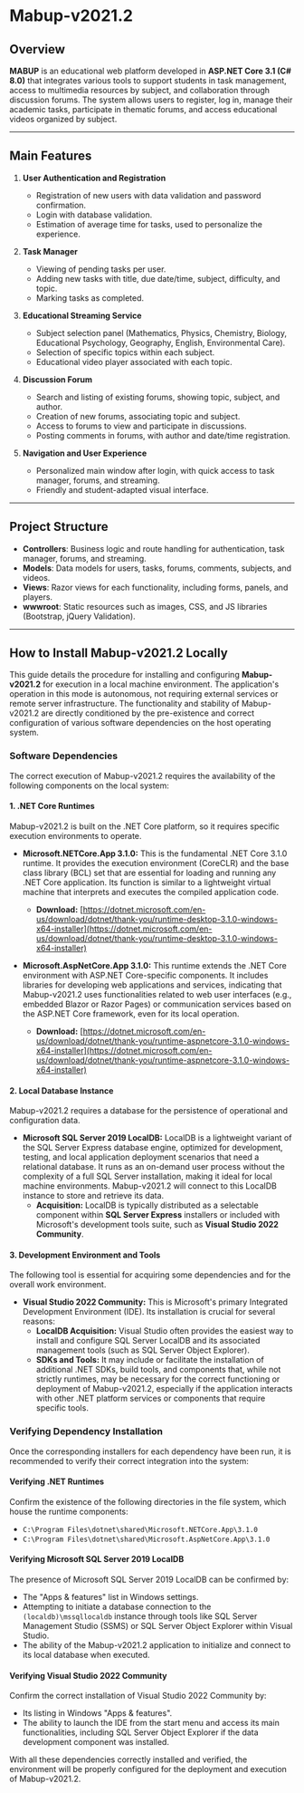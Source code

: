# Mabup-v2021.2

## Overview

**MABUP** is an educational web platform developed in **ASP.NET Core 3.1 (C# 8.0)** that integrates various tools to support students in task management, access to multimedia resources by subject, and collaboration through discussion forums. The system allows users to register, log in, manage their academic tasks, participate in thematic forums, and access educational videos organized by subject.

---

## Main Features

1.  **User Authentication and Registration**
    * Registration of new users with data validation and password confirmation.
    * Login with database validation.
    * Estimation of average time for tasks, used to personalize the experience.

2.  **Task Manager**
    * Viewing of pending tasks per user.
    * Adding new tasks with title, due date/time, subject, difficulty, and topic.
    * Marking tasks as completed.

3.  **Educational Streaming Service**
    * Subject selection panel (Mathematics, Physics, Chemistry, Biology, Educational Psychology, Geography, English, Environmental Care).
    * Selection of specific topics within each subject.
    * Educational video player associated with each topic.

4.  **Discussion Forum**
    * Search and listing of existing forums, showing topic, subject, and author.
    * Creation of new forums, associating topic and subject.
    * Access to forums to view and participate in discussions.
    * Posting comments in forums, with author and date/time registration.

5.  **Navigation and User Experience**
    * Personalized main window after login, with quick access to task manager, forums, and streaming.
    * Friendly and student-adapted visual interface.

---

## Project Structure

* **Controllers**: Business logic and route handling for authentication, task manager, forums, and streaming.
* **Models**: Data models for users, tasks, forums, comments, subjects, and videos.
* **Views**: Razor views for each functionality, including forms, panels, and players.
* **wwwroot**: Static resources such as images, CSS, and JS libraries (Bootstrap, jQuery Validation).

---

## How to Install Mabup-v2021.2 Locally

This guide details the procedure for installing and configuring **Mabup-v2021.2** for execution in a local machine environment. The application's operation in this mode is autonomous, not requiring external services or remote server infrastructure. The functionality and stability of Mabup-v2021.2 are directly conditioned by the pre-existence and correct configuration of various software dependencies on the host operating system.

### Software Dependencies

The correct execution of Mabup-v2021.2 requires the availability of the following components on the local system:

#### 1. .NET Core Runtimes

Mabup-v2021.2 is built on the .NET Core platform, so it requires specific execution environments to operate.

* **Microsoft.NETCore.App 3.1.0:**
    This is the fundamental .NET Core 3.1.0 runtime. It provides the execution environment (CoreCLR) and the base class library (BCL) set that are essential for loading and running any .NET Core application. Its function is similar to a lightweight virtual machine that interprets and executes the compiled application code.
    * **Download:** [https://dotnet.microsoft.com/en-us/download/dotnet/thank-you/runtime-desktop-3.1.0-windows-x64-installer](https://dotnet.microsoft.com/en-us/download/dotnet/thank-you/runtime-desktop-3.1.0-windows-x64-installer)

* **Microsoft.AspNetCore.App 3.1.0:**
    This runtime extends the .NET Core environment with ASP.NET Core-specific components. It includes libraries for developing web applications and services, indicating that Mabup-v2021.2 uses functionalities related to web user interfaces (e.g., embedded Blazor or Razor Pages) or communication services based on the ASP.NET Core framework, even for its local operation.
    * **Download:** [https://dotnet.microsoft.com/en-us/download/dotnet/thank-you/runtime-aspnetcore-3.1.0-windows-x64-installer](https://dotnet.microsoft.com/en-us/download/dotnet/thank-you/runtime-aspnetcore-3.1.0-windows-x64-installer)

#### 2. Local Database Instance

Mabup-v2021.2 requires a database for the persistence of operational and configuration data.

* **Microsoft SQL Server 2019 LocalDB:**
    LocalDB is a lightweight variant of the SQL Server Express database engine, optimized for development, testing, and local application deployment scenarios that need a relational database. It runs as an on-demand user process without the complexity of a full SQL Server installation, making it ideal for local machine environments. Mabup-v2021.2 will connect to this LocalDB instance to store and retrieve its data.
    * **Acquisition:** LocalDB is typically distributed as a selectable component within **SQL Server Express** installers or included with Microsoft's development tools suite, such as **Visual Studio 2022 Community**.

#### 3. Development Environment and Tools

The following tool is essential for acquiring some dependencies and for the overall work environment.

* **Visual Studio 2022 Community:**
    This is Microsoft's primary Integrated Development Environment (IDE). Its installation is crucial for several reasons:
    * **LocalDB Acquisition:** Visual Studio often provides the easiest way to install and configure SQL Server LocalDB and its associated management tools (such as SQL Server Object Explorer).
    * **SDKs and Tools:** It may include or facilitate the installation of additional .NET SDKs, build tools, and components that, while not strictly runtimes, may be necessary for the correct functioning or deployment of Mabup-v2021.2, especially if the application interacts with other .NET platform services or components that require specific tools.

### Verifying Dependency Installation

Once the corresponding installers for each dependency have been run, it is recommended to verify their correct integration into the system:

#### Verifying .NET Runtimes

Confirm the existence of the following directories in the file system, which house the runtime components:

* `C:\Program Files\dotnet\shared\Microsoft.NETCore.App\3.1.0`
* `C:\Program Files\dotnet\shared\Microsoft.AspNetCore.App\3.1.0`

#### Verifying Microsoft SQL Server 2019 LocalDB

The presence of Microsoft SQL Server 2019 LocalDB can be confirmed by:

* The "Apps & features" list in Windows settings.
* Attempting to initiate a database connection to the `(localdb)\mssqllocaldb` instance through tools like SQL Server Management Studio (SSMS) or SQL Server Object Explorer within Visual Studio.
* The ability of the Mabup-v2021.2 application to initialize and connect to its local database when executed.

#### Verifying Visual Studio 2022 Community

Confirm the correct installation of Visual Studio 2022 Community by:

* Its listing in Windows "Apps & features".
* The ability to launch the IDE from the start menu and access its main functionalities, including SQL Server Object Explorer if the data development component was installed.

With all these dependencies correctly installed and verified, the environment will be properly configured for the deployment and execution of Mabup-v2021.2.
